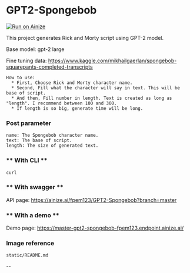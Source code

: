 # GPT2-Spongebob

[![Run on Ainize](https://ainize.ai/images/run_on_ainize_button.svg)](https://ainize.web.app/redirect?git_repo=https://github.com/fpem123/GPT2-Spongebob)

This project generates Rick and Morty script using GPT-2 model.

Base model: gpt-2 large

Fine tuning data: https://www.kaggle.com/mikhailgaerlan/spongebob-squarepants-completed-transcripts

    How to use:
      * First, Choose Rick and Morty character name.
      * Second, Fill what the character will say in text. This will be base of script.
      * And then, Fill number in length. Text is created as long as "length". I recommend between 100 and 300.
      * If length is so big, generate time will be long.

### Post parameter
    
    name: The Spongebob character name.
    text: The base of script.
    length: The size of generated text.

### ** With CLI **

    curl 

### ** With swagger **

API page: https://ainize.ai/fpem123/GPT2-Spongebob?branch=master

### ** With a demo **

Demo page: https://master-gpt2-spongebob-fpem123.endpoint.ainize.ai/

### Image reference

    static/README.md

--